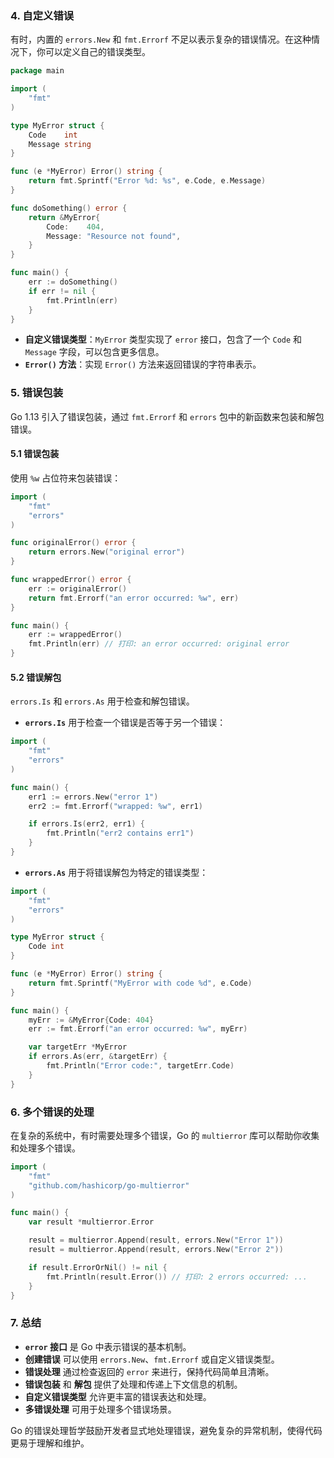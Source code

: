 ### 4. 自定义错误

有时，内置的 `errors.New` 和 `fmt.Errorf` 不足以表示复杂的错误情况。在这种情况下，你可以定义自己的错误类型。

```go
package main

import (
    "fmt"
)

type MyError struct {
    Code    int
    Message string
}

func (e *MyError) Error() string {
    return fmt.Sprintf("Error %d: %s", e.Code, e.Message)
}

func doSomething() error {
    return &MyError{
        Code:    404,
        Message: "Resource not found",
    }
}

func main() {
    err := doSomething()
    if err != nil {
        fmt.Println(err)
    }
}
```

- **自定义错误类型**：`MyError` 类型实现了 `error` 接口，包含了一个 `Code` 和 `Message` 字段，可以包含更多信息。
- **`Error()` 方法**：实现 `Error()` 方法来返回错误的字符串表示。

### 5. 错误包装

Go 1.13 引入了错误包装，通过 `fmt.Errorf` 和 `errors` 包中的新函数来包装和解包错误。

#### 5.1 错误包装

使用 `%w` 占位符来包装错误：

```go
import (
    "fmt"
    "errors"
)

func originalError() error {
    return errors.New("original error")
}

func wrappedError() error {
    err := originalError()
    return fmt.Errorf("an error occurred: %w", err)
}

func main() {
    err := wrappedError()
    fmt.Println(err) // 打印: an error occurred: original error
}
```

#### 5.2 错误解包

`errors.Is` 和 `errors.As` 用于检查和解包错误。

- **`errors.Is`** 用于检查一个错误是否等于另一个错误：

```go
import (
    "fmt"
    "errors"
)

func main() {
    err1 := errors.New("error 1")
    err2 := fmt.Errorf("wrapped: %w", err1)

    if errors.Is(err2, err1) {
        fmt.Println("err2 contains err1")
    }
}
```

- **`errors.As`** 用于将错误解包为特定的错误类型：

```go
import (
    "fmt"
    "errors"
)

type MyError struct {
    Code int
}

func (e *MyError) Error() string {
    return fmt.Sprintf("MyError with code %d", e.Code)
}

func main() {
    myErr := &MyError{Code: 404}
    err := fmt.Errorf("an error occurred: %w", myErr)

    var targetErr *MyError
    if errors.As(err, &targetErr) {
        fmt.Println("Error code:", targetErr.Code)
    }
}
```

### 6. 多个错误的处理

在复杂的系统中，有时需要处理多个错误，Go 的 `multierror` 库可以帮助你收集和处理多个错误。

```go
import (
    "fmt"
    "github.com/hashicorp/go-multierror"
)

func main() {
    var result *multierror.Error

    result = multierror.Append(result, errors.New("Error 1"))
    result = multierror.Append(result, errors.New("Error 2"))

    if result.ErrorOrNil() != nil {
        fmt.Println(result.Error()) // 打印: 2 errors occurred: ...
    }
}
```

### 7. 总结

- **`error` 接口** 是 Go 中表示错误的基本机制。
- **创建错误** 可以使用 `errors.New`、`fmt.Errorf` 或自定义错误类型。
- **错误处理** 通过检查返回的 `error` 来进行，保持代码简单且清晰。
- **错误包装** 和 **解包** 提供了处理和传递上下文信息的机制。
- **自定义错误类型** 允许更丰富的错误表达和处理。
- **多错误处理** 可用于处理多个错误场景。

Go 的错误处理哲学鼓励开发者显式地处理错误，避免复杂的异常机制，使得代码更易于理解和维护。
